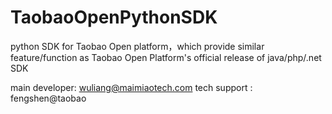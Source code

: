 TaobaoOpenPythonSDK
===================

python SDK for Taobao Open platform，which provide similar feature/function as Taobao Open Platform's official release of java/php/.net SDK 

main developer: wuliang@maimiaotech.com 
tech support : fengshen@taobao